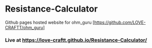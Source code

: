 # Resistance-Calculator

Github pages hosted website for ohm_guru [https://github.com/LOVE-CRAFTT/ohm_guru]


### Live at https://love-craftt.github.io/Resistance-Calculator/

